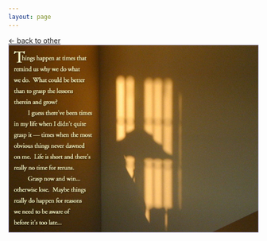 ```yaml
---
layout: page
---
```

<script>document.title="𝗯𝘂𝗹𝗹𝘁𝗼𝘄𝗻.𝟮𝟬𝟮𝟮 | reasons"</script>

<div class="goback">
<a href="/other/">&larr; back to other</a>
</div>
<div id="reasons">
<a href="/other/"><img src="/images/reasons.jpg" alt="things happen..."></a>
</div>

